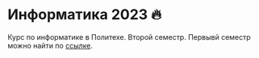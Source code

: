 # Информатика 2023 🔥

Курс по информатике в Политехе. Второй семестр. Первывй семестр можно найти по [ссылке](https://github.com/ckorikov/2022-fall-computer-science).
